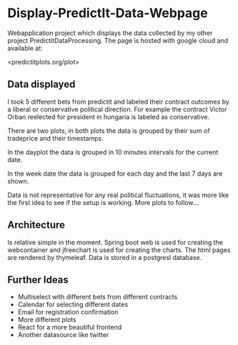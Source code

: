# Display-PredictIt-Data-Webpage
Webapplication project which displays the data collected by my other project PredictitDataProcessing. The page is hosted with google cloud and available at:

<predictitplots.org/plot>

## Data displayed

I took 5 different bets from predictit and labeled their contract outcomes by a liberal or conservative political direction. For example the contract
Victor Orban reelected for president in hungaria is labeled as conservative. 

There are two plots, in both plots the data is grouped by their sum of tradeprice and their timestamps.

In the dayplot the data is grouped in 10 minutes intervals for the current date. 

In the week date the data is grouped for each day and the last 7 days are shown.

Data is not representative for any real political fluctuations, it was more like the first idea to see if the setup is working. More plots to follow...

## Architecture
Is relative simple in the moment. Spring boot web is used for creating the webcontainer and jfreechart is used for creating the charts. 
The html pages are rendered by thymeleaf. Data is stored in a postgresl database. 

## Further Ideas
* Multiselect with different bets from different contracts
* Calendar for selecting different dates
* Email for registration confirmation
* More different plots
* React for a more beautiful frontend
* Another datasource like twitter
